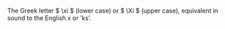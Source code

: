The Greek letter $ \xi $ (lower case) or $ \Xi $ (upper case),
equivalent in sound to the English x or ’ks’.
